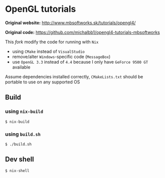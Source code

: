 # OpenGL tutorials

**Original website:** http://www.mbsoftworks.sk/tutorials/opengl4/

**Original code:** https://github.com/michalbb1/opengl4-tutorials-mbsoftworks

This *fork* modify the code for running with `Nix`

* using `CMake` instead of `VisualStudio`
* remove/alter `Windows`-specific code (`MessageBox`)
* use `OpenGL 3.3` instead of `4.4` because I only have `GeForce 9500 GT` available

Assume dependencies installed correctly, `CMakeLists.txt` should be portable to use on any supported OS

## Build

### using `nix-build`

```shell
$ nix-build
```

### using `build.sh`

```shell
$ ./build.sh
```

## Dev shell

```shell
$ nix-shell
```
